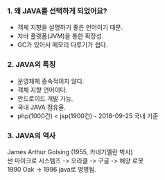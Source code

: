 ### 1. 왜 JAVA를 선택하게 되었어요?

* 객체 지향을 설명하기 좋은 언어이기 때문.
* 자바 플랫폼(JVM)을 통한 확장성.
* GC가 있어서 메모리 다루기가 쉽다.

### 2. JAVA의 특징

* 운영체제 종속적이지 않다.
* 객체 지향 언어이다.
* 안드로이드 개발 가능.
* 국내 JAVA 점유율.
* php(1000건) < jsp(1900건) - 2018-09-25 국내 기준

### 3. JAVA의 역사

James Arthur Golsing (1955, 카네기멜런 박사)  
썬 마이크로 시스템즈 -> 오라클 -> 구글 -> 해양 로봇  
1990 Oak -> 1996 java로 명명됨.  
